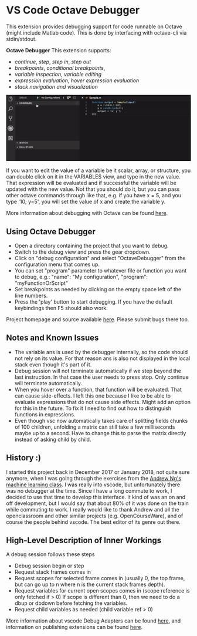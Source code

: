 # VS Code Octave Debugger

This extension provides debugging support for code runnable on Octave (might include Matlab code).
This is done by interfacing with octave-cli via stdin/stdout.


**Octave Debugger**
This extension supports:
 * *continue*, *step*, *step in*, *step out*
 * *breakpoints*, *conditional breakpoints*,
 * *variable inspection*, *variable editing*
 * *expression evaluation*, *hover expression evaluation*
 * *stack navigation and visualization*

![Demo](images/OctaveDebugger.gif)


If you want to edit the value of a variable be it scalar, array, or structure, you can double click on it in the VARIABLES view, and type in the new value.
That expression will be evaluated and if successful the variable will be updated with the new value.
Not that you should do it, but you can pass other octave commands through like that, e.g. if you have x = 5, and you type '10; y=5', you will set the value of x and create the variable y.

More information about debugging with Octave can be found
[here](https://www.gnu.org/software/octave/doc/v4.0.0/Debugging.html).


## Using Octave Debugger

* Open a directory containing the project that you want to debug.
* Switch to the debug view and press the gear dropdown.
* Click on "debug configuration" and select "OctaveDebugger" from the configuration menu that comes up.
* You can set "program" parameter to whatever file or function you want to debug, e.g.:
    "name": "My configuration",
    "program": "myFunctionOrScript"
* Set breakpoints as needed by clicking on the empty space left of the line numbers.
* Press the 'play' button to start debugging. If you have the default keybindings then F5 should also work.

Project homepage and source available
[here](https://github.com/paulo-fernando-silva/vscOctaveDebugger.git).
Please submit bugs there too.


## Notes and Known Issues

* The variable ans is used by the debugger internally, so the code should not rely on its value. For that reason ans is also not displayed in the local stack even though it's part of it.
* Debug session will not terminate automatically if we step beyond the last instruction. In that case the user needs to press stop. Only continue will terminate automatically.
* When you hover over a function, that function will be evaluated. That can cause side-effects. I left this one because I like to be able to evaluate expressions that do not cause side effects. Might add an option for this in the future. To fix it I need to find out how to distinguish functions in expressions.
* Even though vsc now automatically takes care of splitting fields chunks of 100 children, unfolding a matrix can still take a few milliseconds maybe up to a second. Have to change this to parse the matrix directly instead of asking child by child.


## History :)

I started this project back in December 2017 or January 2018, not quite sure anymore, when I was going through the exercises from the [Andrew Ng's machine learning class](http://openclassroom.stanford.edu/MainFolder/CoursePage.php?course=MachineLearning).
I was really into vscode, but unfortunately there was no debugger at the time.
Since I have a long commute to work, I decided to use that time to develop this interface.
It kind of was an on and off development, but I would say that about 80% of it was done on the train while commuting to work. I really would like to thank Andrew and all the openclassroom and other similar projects (e.g. OpenCourseWare), and of course the people behind vscode. The best editor of its genre out there.


## High-Level Description of Inner Workings

A debug session follows these steps
 * Debug session begin or step
 * Request stack frames comes in
 * Request scopes for selected frame comes in (usually 0, the top frame, but can go up to n where n is the current stack frames depth).
 * Request variables for current open scopes comes in (scope reference is only fetched if > 0) If scope is different than 0, then we need to do a dbup or dbdown before fetching the variables.
 * Request child variables as needed (child variable ref > 0)

More information about vscode Debug Adapters can be found [here](https://code.visualstudio.com/docs/extensionAPI/api-debugging), and information on publishing extensions can be found [here](https://code.visualstudio.com/docs/extensions/publish-extension#_publishers-and-personal-access-tokens).
